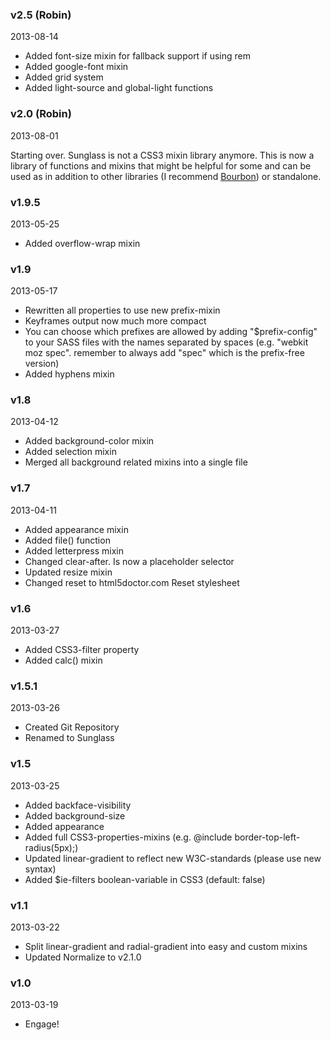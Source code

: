 ### v2.5 (Robin)

2013-08-14

* Added font-size mixin for fallback support if using rem
* Added google-font mixin
* Added grid system
* Added light-source and global-light functions

### v2.0 (Robin)

2013-08-01

Starting over. Sunglass is not a CSS3 mixin library anymore. This is now a library of functions and mixins that might be helpful for some and can be used as in addition to other libraries (I recommend [Bourbon](http://bourbon.io/)) or standalone.

### v1.9.5

2013-05-25

* Added overflow-wrap mixin

### v1.9

2013-05-17

* Rewritten all properties to use new prefix-mixin
* Keyframes output now much more compact
* You can choose which prefixes are allowed by adding "$prefix-config" to your SASS files with the names separated by spaces (e.g. "webkit moz spec". remember to always add "spec" which is the prefix-free version)
* Added hyphens mixin

### v1.8

2013-04-12

* Added background-color mixin
* Added selection mixin
* Merged all background related mixins into a single file

### v1.7

2013-04-11

* Added appearance mixin
* Added file() function
* Added letterpress mixin
* Changed clear-after. Is now a placeholder selector
* Updated resize mixin
* Changed reset to html5doctor.com Reset stylesheet

### v1.6

2013-03-27

* Added CSS3-filter property
* Added calc() mixin

### v1.5.1

2013-03-26

* Created Git Repository
* Renamed to Sunglass

### v1.5

2013-03-25

* Added backface-visibility
* Added background-size
* Added appearance
* Added full CSS3-properties-mixins (e.g. @include border-top-left-radius(5px);)
* Updated linear-gradient to reflect new W3C-standards (please use new syntax)
* Added $ie-filters boolean-variable in CSS3 (default: false)

### v1.1

2013-03-22

* Split linear-gradient and radial-gradient into easy and custom mixins
* Updated Normalize to v2.1.0

### v1.0

2013-03-19

* Engage!
